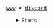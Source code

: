<div align="center">
<samp>
<a href="https://catdeal3r.port0.org">www</a> • <a href="https://discord.com/users/1308276713410658385">discord</a>
</samp>
<br> <br>
<details>
  <summary><samp>Stats</samp></summary>
  
  ![GitHub stats](https://github-readme-stats.vercel.app/api?username=catdeal3r&show_icons=false&theme=dark&hide_border=true&bg_color=0d1117)

  ![Top Languages](https://github-readme-stats.vercel.app/api/top-langs/?username=catdeal3r&layout=compact&theme=dark&hide_border=true&bg_color=0d1117)
   
  ![GitHub Streak](https://streak-stats.demolab.com?user=catdeal3r&theme=dark&hide_border=true&background=0d1117)
  
</details>
</div>
